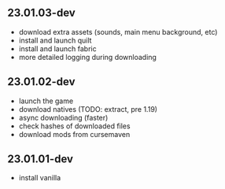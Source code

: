 
## 23.01.03-dev

- download extra assets (sounds, main menu background, etc)
- install and launch quilt
- install and launch fabric
- more detailed logging during downloading

## 23.01.02-dev

- launch the game
- download natives (TODO: extract, pre 1.19)
- async downloading (faster)
- check hashes of downloaded files
- download mods from cursemaven

## 23.01.01-dev

- install vanilla
